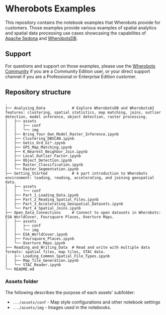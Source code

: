 # Wherobots Examples

This repository contains the notebook examples that Wherobots provide for customers.
Those examples provide various examples of spatial analytics and spatial data
processing use cases showcasing the capabilites of [Apache Sedona](https://sedona.apache.org)
and [WherobotsDB](https://wherobots.com/wherobots-db/).

## Support

For questions and support on those examples, please use the
[Wherobots Community](https://community.wherobots.com) if you are a Community Edition user,
or your direct support channel if you are a Professional or Enterprise Edition customer.

## Repository structure

```
.
├── Analyzing_Data            # Explore WherobotsDB and WherobotsAI features: clustering, spatial statistics, map matching, joins, outlier detection, model inference, object detection, raster processing.
│   ├── assets
│   │   ├── conf
│   │   └── img
│   ├── Bring_Your_Own_Model_Raster_Inference.ipynb
│   ├── Clustering_DBSCAN.ipynb
│   ├── Getis_Ord_Gi*.ipynb
│   ├── GPS_Map_Matching.ipynb
│   ├── K_Nearest_Neighbor_Join.ipynb
│   ├── Local_Outlier_Factor.ipynb
│   ├── Object_Detection.ipynb
│   ├── Raster_Classification.ipynb
│   └── Raster_Segmentation.ipynb
├── Getting_Started           # 4 part introduction to Wherobots environment: loading, reading, accelerating, and joining geospatial data.
│   ├── assets
│   │   └── conf
│   ├── Part_1_Loading_Data.ipynb
│   ├── Part_2_Reading_Spatial_Files.ipynb
│   ├── Part_3_Accelerating_Geospatial_Datasets.ipynb
│   └── Part_4_Spatial_Joins.ipynb
├── Open_Data_Connections     # Connect to open datasets in Wherobots: ESA WorldCover, Foursquare Places, Overture Maps.
│   ├── assets
│   │   ├── conf
│   │   └── img
│   ├── ESA_WorldCover.ipynb
│   ├── Foursquare_Places.ipynb
│   └── Overture_Maps.ipynb
├── Reading_and_Writing_Data  # Read and write with multiple data formats: spatial files, map tiles, STAC data.
│   ├── Loading_Common_Spatial_File_Types.ipynb
│   ├── Map_Tile_Generation.ipynb
│   └── STAC_Reader.ipynb
└── README.md
```

### Assets folder

The following describes the purpose of each assets' subfolder:

- `.../assets/conf` - Map style configurations and other notebook settings
- `.../assets/img` -  Images used in the notebooks.
